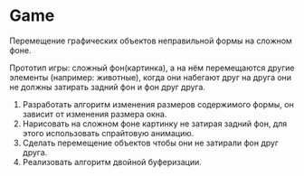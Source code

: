 # Game
Перемещение графических объектов неправильной формы на сложном фоне.

Прототип игры:
сложный фон(картинка), а на нём перемещаются другие элементы (например: животные),
когда они набегают друг на друга они не должны затирать задний фон и фон друг друга.

1.	Разработать алгоритм изменения размеров содержимого формы, он зависит от изменения размера окна.
2.	Нарисовать на сложном фоне картинку не затирая задний фон, для этого использовать спрайтовую анимацию.
3.	Сделать перемещение объектов чтобы они не затирали фон друг друга.
4.	Реализовать алгоритм двойной буферизации.
